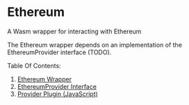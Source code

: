 # Ethereum
A Wasm wrapper for interacting with Ethereum

The Ethereum wrapper depends on an implementation of the EthereumProvider interface (TODO).

Table Of Contents:
1. [Ethereum Wrapper](./wrapper/README.md)
2. [EthereumProvider Interface](./provider/interface/README.md)
3. [Provider Plugin (JavaScript)](./provider/js/README.md)
